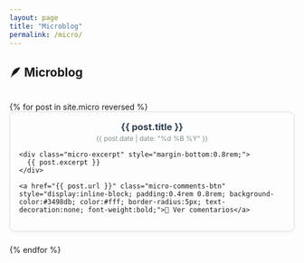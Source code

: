 ```yaml
---
layout: page
title: "Microblog"
permalink: /micro/
---
```

<h2 style="margin-bottom: 2rem;">🪶 Microblog</h2>

<div class="micro-feed">
{% for post in site.micro reversed %}
  <div class="micro-card" style="border:1px solid #ddd; border-radius:10px; padding:1rem; margin-bottom:1.5rem; box-shadow:0 2px 5px rgba(0,0,0,0.05); transition: box-shadow 0.2s;">
    <header style="margin-bottom:0.5rem;">
      <h3 style="margin:0;"><a href="{{ post.url }}" style="text-decoration:none; color:#2c3e50;">{{ post.title }}</a></h3>
      <p style="font-size:0.85em; color:#7f8c8d; margin-top:0.2rem;">{{ post.date | date: "%d %B %Y" }}</p>
    </header>

    <div class="micro-excerpt" style="margin-bottom:0.8rem;">
      {{ post.excerpt }}
    </div>

    <a href="{{ post.url }}" class="micro-comments-btn" style="display:inline-block; padding:0.4rem 0.8rem; background-color:#3498db; color:#fff; border-radius:5px; text-decoration:none; font-weight:bold;">💬 Ver comentarios</a>
  </div>
{% endfor %}
</div>

<!-- Opcional: efecto hover -->
<style>
.micro-card:hover {
  box-shadow: 0 4px 12px rgba(0,0,0,0.12);
}
.micro-card h3 a:hover {
  color: #e67e22;
}
.micro-comments-btn:hover {
  background-color: #2980b9;
}
</style>

